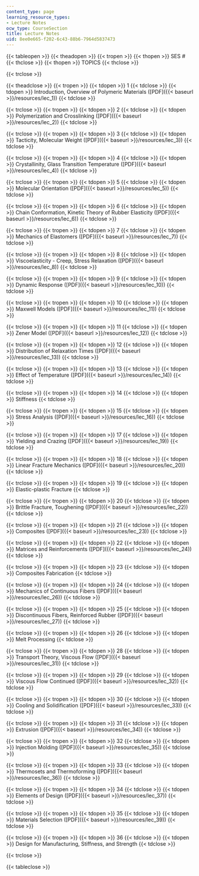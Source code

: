 ```yaml
---
content_type: page
learning_resource_types:
- Lecture Notes
ocw_type: CourseSection
title: Lecture Notes
uid: 8ee0e665-f202-6c43-88b6-7964d5837473
---
```


{{< tableopen >}}
{{< theadopen >}}
{{< tropen >}}
{{< thopen >}}
SES #
{{< thclose >}}
{{< thopen >}}
TOPICS
{{< thclose >}}

{{< trclose >}}

{{< theadclose >}}
{{< tropen >}}
{{< tdopen >}}
1
{{< tdclose >}}
{{< tdopen >}}
Introduction, Overview of Polymeric Materials ([PDF]({{< baseurl >}}/resources/lec_1))
{{< tdclose >}}

{{< trclose >}}
{{< tropen >}}
{{< tdopen >}}
2
{{< tdclose >}}
{{< tdopen >}}
Polymerization and Crosslinking ([PDF]({{< baseurl >}}/resources/lec_2))
{{< tdclose >}}

{{< trclose >}}
{{< tropen >}}
{{< tdopen >}}
3
{{< tdclose >}}
{{< tdopen >}}
Tacticity, Molecular Weight ([PDF]({{< baseurl >}}/resources/lec_3))
{{< tdclose >}}

{{< trclose >}}
{{< tropen >}}
{{< tdopen >}}
4
{{< tdclose >}}
{{< tdopen >}}
Crystallinity, Glass Transition Temperature ([PDF]({{< baseurl >}}/resources/lec_4))
{{< tdclose >}}

{{< trclose >}}
{{< tropen >}}
{{< tdopen >}}
5
{{< tdclose >}}
{{< tdopen >}}
Molecular Orientation ([PDF]({{< baseurl >}}/resources/lec_5))
{{< tdclose >}}

{{< trclose >}}
{{< tropen >}}
{{< tdopen >}}
6
{{< tdclose >}}
{{< tdopen >}}
Chain Conformation, Kinetic Theory of Rubber Elasticity ([PDF]({{< baseurl >}}/resources/lec_6))
{{< tdclose >}}

{{< trclose >}}
{{< tropen >}}
{{< tdopen >}}
7
{{< tdclose >}}
{{< tdopen >}}
Mechanics of Elastomers ([PDF]({{< baseurl >}}/resources/lec_7))
{{< tdclose >}}

{{< trclose >}}
{{< tropen >}}
{{< tdopen >}}
8
{{< tdclose >}}
{{< tdopen >}}
Viscoelasticity - Creep, Stress Relaxation ([PDF]({{< baseurl >}}/resources/lec_8))
{{< tdclose >}}

{{< trclose >}}
{{< tropen >}}
{{< tdopen >}}
9
{{< tdclose >}}
{{< tdopen >}}
Dynamic Response ([PDF]({{< baseurl >}}/resources/lec_10))
{{< tdclose >}}

{{< trclose >}}
{{< tropen >}}
{{< tdopen >}}
10
{{< tdclose >}}
{{< tdopen >}}
Maxwell Models ([PDF]({{< baseurl >}}/resources/lec_11))
{{< tdclose >}}

{{< trclose >}}
{{< tropen >}}
{{< tdopen >}}
11
{{< tdclose >}}
{{< tdopen >}}
Zener Model ([PDF]({{< baseurl >}}/resources/lec_12))
{{< tdclose >}}

{{< trclose >}}
{{< tropen >}}
{{< tdopen >}}
12
{{< tdclose >}}
{{< tdopen >}}
Distribution of Relaxation Times ([PDF]({{< baseurl >}}/resources/lec_13))
{{< tdclose >}}

{{< trclose >}}
{{< tropen >}}
{{< tdopen >}}
13
{{< tdclose >}}
{{< tdopen >}}
Effect of Temperature ([PDF]({{< baseurl >}}/resources/lec_14))
{{< tdclose >}}

{{< trclose >}}
{{< tropen >}}
{{< tdopen >}}
14
{{< tdclose >}}
{{< tdopen >}}
Stiffness
{{< tdclose >}}

{{< trclose >}}
{{< tropen >}}
{{< tdopen >}}
15
{{< tdclose >}}
{{< tdopen >}}
Stress Analysis ([PDF]({{< baseurl >}}/resources/lec_16))
{{< tdclose >}}

{{< trclose >}}
{{< tropen >}}
{{< tdopen >}}
17
{{< tdclose >}}
{{< tdopen >}}
Yielding and Crazing ([PDF]({{< baseurl >}}/resources/lec_19))
{{< tdclose >}}

{{< trclose >}}
{{< tropen >}}
{{< tdopen >}}
18
{{< tdclose >}}
{{< tdopen >}}
Linear Fracture Mechanics ([PDF]({{< baseurl >}}/resources/lec_20))
{{< tdclose >}}

{{< trclose >}}
{{< tropen >}}
{{< tdopen >}}
19
{{< tdclose >}}
{{< tdopen >}}
Elastic-plastic Fracture
{{< tdclose >}}

{{< trclose >}}
{{< tropen >}}
{{< tdopen >}}
20
{{< tdclose >}}
{{< tdopen >}}
Brittle Fracture, Toughening ([PDF]({{< baseurl >}}/resources/lec_22))
{{< tdclose >}}

{{< trclose >}}
{{< tropen >}}
{{< tdopen >}}
21
{{< tdclose >}}
{{< tdopen >}}
Composites ([PDF]({{< baseurl >}}/resources/lec_23))
{{< tdclose >}}

{{< trclose >}}
{{< tropen >}}
{{< tdopen >}}
22
{{< tdclose >}}
{{< tdopen >}}
Matrices and Reinforcements ([PDF]({{< baseurl >}}/resources/lec_24))
{{< tdclose >}}

{{< trclose >}}
{{< tropen >}}
{{< tdopen >}}
23
{{< tdclose >}}
{{< tdopen >}}
Composites Fabrication
{{< tdclose >}}

{{< trclose >}}
{{< tropen >}}
{{< tdopen >}}
24
{{< tdclose >}}
{{< tdopen >}}
Mechanics of Continuous Fibers ([PDF]({{< baseurl >}}/resources/lec_26))
{{< tdclose >}}

{{< trclose >}}
{{< tropen >}}
{{< tdopen >}}
25
{{< tdclose >}}
{{< tdopen >}}
Discontinuous Fibers, Reinforced Rubber ([PDF]({{< baseurl >}}/resources/lec_27))
{{< tdclose >}}

{{< trclose >}}
{{< tropen >}}
{{< tdopen >}}
26
{{< tdclose >}}
{{< tdopen >}}
Melt Processing
{{< tdclose >}}

{{< trclose >}}
{{< tropen >}}
{{< tdopen >}}
28
{{< tdclose >}}
{{< tdopen >}}
Transport Theory, Viscous Flow ([PDF]({{< baseurl >}}/resources/lec_31))
{{< tdclose >}}

{{< trclose >}}
{{< tropen >}}
{{< tdopen >}}
29
{{< tdclose >}}
{{< tdopen >}}
Viscous Flow Continued ([PDF]({{< baseurl >}}/resources/lec_32))
{{< tdclose >}}

{{< trclose >}}
{{< tropen >}}
{{< tdopen >}}
30
{{< tdclose >}}
{{< tdopen >}}
Cooling and Solidification ([PDF]({{< baseurl >}}/resources/lec_33))
{{< tdclose >}}

{{< trclose >}}
{{< tropen >}}
{{< tdopen >}}
31
{{< tdclose >}}
{{< tdopen >}}
Extrusion ([PDF]({{< baseurl >}}/resources/lec_34))
{{< tdclose >}}

{{< trclose >}}
{{< tropen >}}
{{< tdopen >}}
32
{{< tdclose >}}
{{< tdopen >}}
Injection Molding ([PDF]({{< baseurl >}}/resources/lec_35))
{{< tdclose >}}

{{< trclose >}}
{{< tropen >}}
{{< tdopen >}}
33
{{< tdclose >}}
{{< tdopen >}}
Thermosets and Thermoforming ([PDF]({{< baseurl >}}/resources/lec_36))
{{< tdclose >}}

{{< trclose >}}
{{< tropen >}}
{{< tdopen >}}
34
{{< tdclose >}}
{{< tdopen >}}
Elements of Design ([PDF]({{< baseurl >}}/resources/lec_37))
{{< tdclose >}}

{{< trclose >}}
{{< tropen >}}
{{< tdopen >}}
35
{{< tdclose >}}
{{< tdopen >}}
Materials Selection ([PDF]({{< baseurl >}}/resources/lec_39))
{{< tdclose >}}

{{< trclose >}}
{{< tropen >}}
{{< tdopen >}}
36
{{< tdclose >}}
{{< tdopen >}}
Design for Manufacturing, Stiffness, and Strength
{{< tdclose >}}

{{< trclose >}}

{{< tableclose >}}